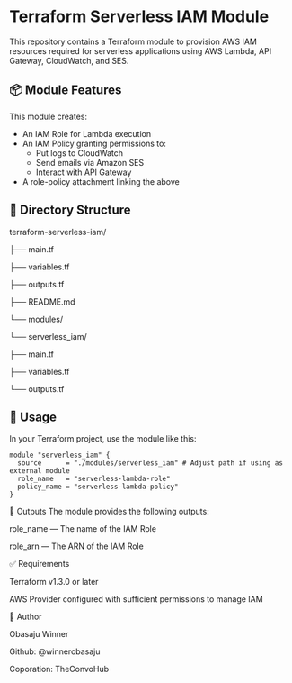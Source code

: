# Terraform Serverless IAM Module

This repository contains a Terraform module to provision AWS IAM resources required for serverless applications using AWS Lambda, API Gateway, CloudWatch, and SES.

## 📦 Module Features

This module creates:
- An IAM Role for Lambda execution
- An IAM Policy granting permissions to:
  - Put logs to CloudWatch
  - Send emails via Amazon SES
  - Interact with API Gateway
- A role-policy attachment linking the above

## 📁 Directory Structure

terraform-serverless-iam/

├── main.tf

├── variables.tf

├── outputs.tf

├── README.md

└── modules/

└── serverless_iam/

├── main.tf

├── variables.tf

└── outputs.tf


## 🚀 Usage

In your Terraform project, use the module like this:

```hcl
module "serverless_iam" {
  source      = "./modules/serverless_iam" # Adjust path if using as external module
  role_name   = "serverless-lambda-role"
  policy_name = "serverless-lambda-policy"
}

```

🔄 Outputs
The module provides the following outputs:

role_name — The name of the IAM Role

role_arn — The ARN of the IAM Role

✅ Requirements

Terraform v1.3.0 or later

AWS Provider configured with sufficient permissions to manage IAM

👤 Author

Obasaju Winner

Github: @winnerobasaju

Coporation: TheConvoHub
